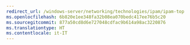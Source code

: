 ```yaml
---
redirect_url: /windows-server/networking/technologies/ipam/ipam-top
ms.openlocfilehash: 6b820e1ee348fa32b08ea070bedc417ee76b5c20
ms.sourcegitcommit: 877a50cd8d6e727048cdfac9b614a98ac3220876
ms.translationtype: HT
ms.contentlocale: it-IT
---
```

